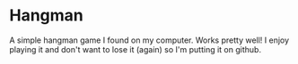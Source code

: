 # Hangman

A simple hangman game I found on my computer. Works pretty well! I enjoy playing it and don't want to lose it (again) so I'm putting it on github.
